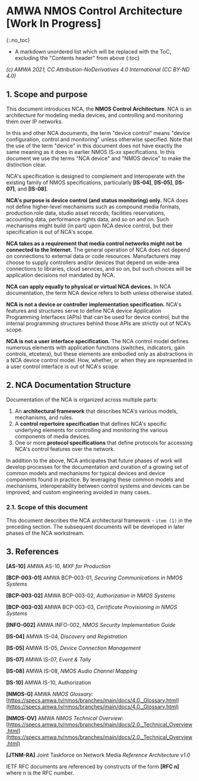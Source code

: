 # AMWA NMOS Control Architecture [Work In Progress]

{:.no_toc}

- A markdown unordered list which will be replaced with the ToC, excluding the "Contents header" from above
{:toc}

_(c) AMWA 2021, CC Attribution-NoDerivatives 4.0 International (CC BY-ND 4.0)_

## 1. Scope and purpose

This document introduces NCA, the **NMOS Control Architecture**. NCA is an architecture for modeling media devices, and controlling and monitoring them over IP networks.

In this and other NCA documents, the term "device control" means "device configuration, control and monitoring" unless otherwise specified. Note that the use of the term "device" in this document does not have exactly the same meaning as it does in earlier NMOS IS-xx specifications. In this document we use the terms "NCA device" and "NMOS device" to make the distinction clear.

NCA's specification is designed to complement and interoperate with the existing family of NMOS specifications, particularly **[IS-04]**, **[IS-05]**, **[IS-07]**, and **[IS-08]**.

**NCA's purpose is device control (and status monitoring) only.** NCA does not define higher-level mechanisms such as compound media formats, production role data, studio asset records, facilities reservations, accounting data, performance rights data, and so on and on. Such mechanisms might build (in part) upon NCA device control, but their specification is out of NCA's scope.

**NCA takes as a requirement that media control networks might not be connected to the Internet.** The general operation of NCA does not depend on connections to external data or code resources. Manufacturers may choose to supply controllers and/or devices that depend on wide-area connections to libraries, cloud services, and so on, but such choices will be application decisions not mandated by NCA.

**NCA can apply equally to physical or virtual NCA devices.** In NCA documentation, the term NCA device refers to both unless otherwise stated.

**NCA is not a device or controller implementation specification.** NCA's features and structures serve to define NCA device Application Programming Interfaces (APIs) that can be used for device control, but the internal programming structures behind those APIs are strictly out of NCA's scope.

**NCA is not a user interface specification.** The NCA control model defines numerous elements with application functions (switches, indicators, gain controls, etcetera), but these elements are embodied only as abstractions in a NCA device control model. How, whether, or when they are represented in a user control interface is out of NCA's scope.

## 2. NCA Documentation Structure

Documentation of the NCA is organized across multiple parts:

1. An **architectural framework** that describes NCA's various models, mechanisms, and rules.
2. A **control repertoire specification** that defines NCA's specific underlying elements for controlling and monitoring the various components of media devices.
3. One or more **protocol specifications** that define protocols for accessing NCA's control features over the network.

In addition to the above, NCA anticipates that future phases of work will develop processes for the documentation and curation of a growing set of common models and mechanisms for typical devices and device components found in practice. By leveraging these common models and mechanisms, interoperability between control systems and devices can be improved, and custom engineering avoided in many cases..

### 2.1. Scope of this document

This document describes the NCA architectural framework - `item (1)` in the preceding section. The subsequent documents will be developed in later phases of the NCA workstream.

## 3. References

**[AS-10]** AMWA AS-10, _MXF for Production_

**[BCP-003-01]** AMWA BCP-003-01, _Securing Communications in NMOS Systems_

**[BCP-003-02]** AMWA BCP-003-02, _Authorization in NMOS Systems_

**[BCP-003-03]** AMWA BCP-003-03, _Certificate Provisioning in NMOS Systems_

**[INFO-002]** AMWA INFO-002, _NMOS Security Implementation Guide_

**[IS-04]** AMWA IS-04, _Discovery and Registration_

**[IS-05]** AMWA IS-05, _Device Connection Management_

**[IS-07]** AMWA IS-07, _Event &amp; Tally_

**[IS-08]** AMWA IS-08, _NMOS Audio Channel Mapping_

**[IS-10]** AMWA IS-10, Authorization

**[NMOS-G]** AMWA _NMOS Glossary:_ [https://specs.amwa.tv/nmos/branches/main/docs/4.0._Glossary.html](https://specs.amwa.tv/nmos/branches/main/docs/4.0._Glossary.html)

**[NMOS-OV]** AMWA _NMOS Technical Overview_:
[https://specs.amwa.tv/nmos/branches/main/docs/2.0._Technical_Overview.html](https://specs.amwa.tv/nmos/branches/main/docs/2.0._Technical_Overview.html)

**[JTNM-RA]** Joint Taskforce on Network Media _Reference Architecture v1.0_

IETF RFC documents are referenced by constructs of the form **[RFC n]** where n is the RFC number.
